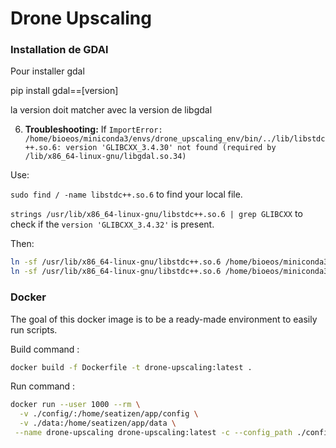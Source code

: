 # Drone Upscaling



### Installation de GDAl 

 Pour installer gdal 


 pip install gdal==[version]

 la version doit matcher avec la version de libgdal

 6. **Troubleshooting:** If `ImportError: /home/bioeos/miniconda3/envs/drone_upscaling_env/bin/../lib/libstdc++.so.6: version 'GLIBCXX_3.4.30' not found (required by /lib/x86_64-linux-gnu/libgdal.so.34)`

Use:

`sudo find / -name libstdc++.so.6` to find your local file.

`strings /usr/lib/x86_64-linux-gnu/libstdc++.so.6 | grep GLIBCXX` to check if the `version 'GLIBCXX_3.4.32'` is present.

Then:
```bash
ln -sf /usr/lib/x86_64-linux-gnu/libstdc++.so.6 /home/bioeos/miniconda3/envs/drone_upscaling_env/lib/libstdc++.so
ln -sf /usr/lib/x86_64-linux-gnu/libstdc++.so.6 /home/bioeos/miniconda3/envs/drone_upscaling_env/lib/libstdc++.so.6
```


### Docker

The goal of this docker image is to be a ready-made environment to easily run scripts.

Build command :

```bash
docker build -f Dockerfile -t drone-upscaling:latest .
```

Run command :
```bash
docker run --user 1000 --rm \
  -v ./config/:/home/seatizen/app/config \
  -v ./data:/home/seatizen/app/data \
 --name drone-upscaling drone-upscaling:latest -c --config_path ./config/config_troudeau.json
```